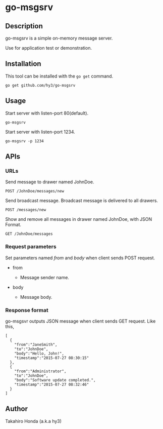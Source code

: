 # go-msgsrv

## Description
go-msgsrv is a simple on-memory message server.

Use for application test or demonstration.

## Installation
This tool can be installed with the `go get` command.

    go get github.com/hy3/go-msgsrv

## Usage
Start server with listen-port 80(default).

    go-msgsrv

Start server with listen-port 1234.

    go-msgsrv -p 1234

## APIs
### URLs
Send message to drawer named JohnDoe.

    POST /JohnDoe/messages/new

Send broadcast message. Broadcast message is delivered to all drawers.

    POST /messages/new

Show and remove all messages in drawer named JohnDoe, with JSON Format. 

    GET /JohnDoe/messages



### Request parameters
Set parameters named *from* and *body* when client sends POST request.

* from
  - Message sender name.

* body
  - Message body.

### Response format
go-msgsvr outputs JSON message when client sends GET request.
Like this,

    [
      {
        "from":"JaneSmith",
        "to":"JohnDoe",
        "body":"Hello, John!",
        "timestamp":"2015-07-27 08:30:15"
      },
      {
        "from":"Administrator",
        "to":"JohnDoe",
        "body":"Software update completed.",
        "timestamp":"2015-07-27 08:32:46"
      }
    ]

## Author
Takahiro Honda (a.k.a hy3)
